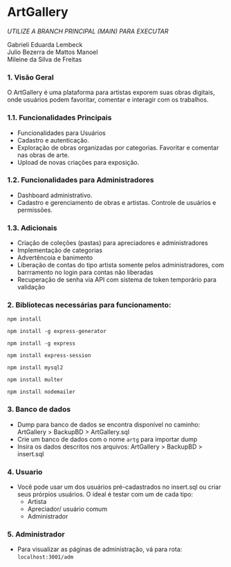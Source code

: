 # ArtGallery

*UTILIZE A BRANCH PRINCIPAL (MAIN) PARA EXECUTAR*

Gabrieli Eduarda Lembeck        
Julio Bezerra de Mattos Manoel      
Mileine da Silva de Freitas

### 1. Visão Geral
O ArtGallery é uma plataforma para artistas exporem suas obras digitais, onde usuários podem favoritar, comentar e interagir com os trabalhos.

### 1.1. Funcionalidades Principais
* Funcionalidades para Usuários
* Cadastro e autenticação.
* Exploração de obras organizadas por categorias. Favoritar e comentar nas obras de arte.
* Upload de novas criações para exposição.

### 1.2. Funcionalidades para Administradores
* Dashboard administrativo.
* Cadastro e gerenciamento de obras e artistas. Controle de usuários e permissões.

### 1.3. Adicionais
* Criação de coleções (pastas) para apreciadores e administradores
* Implementação de categorias
* Advertêncoia e banimento
* Liberação de contas do tipo artista somente pelos administradores, com barrramento no login para contas não liberadas
* Recuperação de senha via API com sistema de token temporário para validação

### 2. Bibliotecas necessárias para funcionamento:
``` npm install ```

``` npm install -g express-generator ```

``` npm install -g express ```

``` npm install express-session ```

``` npm install mysql2 ```

``` npm install multer ```

``` npm install nodemailer ```

### 3. Banco de dados
* Dump para banco de dados se encontra disponível no caminho: ArtGallery > BackupBD > ArtGallery.sql
* Crie um banco de dados com o nome ``` artg ``` para importar dump 
* Insira os dados descritos nos arquivos: ArtGallery > BackupBD > insert.sql

### 4. Usuario
* Você pode usar um dos usuários pré-cadastrados no insert.sql ou criar seus prórpios usuários. O ideal é testar com um de cada tipo:
    * Artista
    * Apreciador/ usuário comum
    * Administrador

### 5. Administrador
* Para visualizar as páginas de administração, vá para rota:
``` localhost:3001/adm ```

